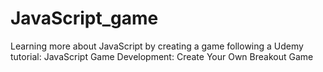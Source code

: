 # JavaScript_game
Learning more about JavaScript by creating a game following a Udemy tutorial: JavaScript Game Development: Create Your Own Breakout Game
